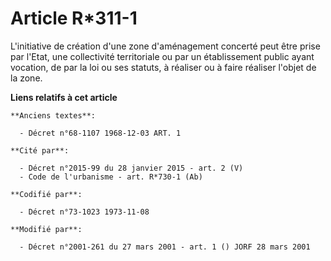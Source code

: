 # Article R*311-1

L'initiative de création d'une zone d'aménagement concerté peut être prise par l'Etat, une collectivité territoriale ou par
un établissement public ayant vocation, de par la loi ou ses statuts, à réaliser ou à faire réaliser l'objet de la zone.

**Liens relatifs à cet article**

	**Anciens textes**:

	  - Décret n°68-1107 1968-12-03 ART. 1

	**Cité par**:

	  - Décret n°2015-99 du 28 janvier 2015 - art. 2 (V)
	  - Code de l'urbanisme - art. R*730-1 (Ab)

	**Codifié par**:

	  - Décret n°73-1023 1973-11-08

	**Modifié par**:

	  - Décret n°2001-261 du 27 mars 2001 - art. 1 () JORF 28 mars 2001
